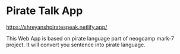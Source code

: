 <h1>Pirate Talk App</h1>

https://shreyanshpiratespeak.netlify.app/

This Web App is based on pirate language part of neogcamp mark-7 project. It will convert you sentence into pirate language.
